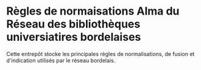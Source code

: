 # Règles de normaisations Alma du Réseau des bibliothèques universiatires bordelaises
Cette entrepôt stocke les principales règles de normalisations, de fusion et d'indication utilisés par le réseau bordelais.
